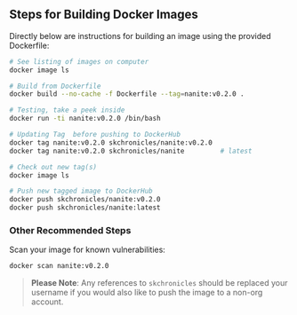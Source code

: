 ## Steps for Building Docker Images

Directly below are instructions for building an image using the provided Dockerfile:

```bash
# See listing of images on computer
docker image ls

# Build from Dockerfile
docker build --no-cache -f Dockerfile --tag=nanite:v0.2.0 .

# Testing, take a peek inside
docker run -ti nanite:v0.2.0 /bin/bash

# Updating Tag  before pushing to DockerHub
docker tag nanite:v0.2.0 skchronicles/nanite:v0.2.0
docker tag nanite:v0.2.0 skchronicles/nanite         # latest

# Check out new tag(s)
docker image ls

# Push new tagged image to DockerHub
docker push skchronicles/nanite:v0.2.0
docker push skchronicles/nanite:latest
```

### Other Recommended Steps

Scan your image for known vulnerabilities:

```bash
docker scan nanite:v0.2.0
```

> **Please Note**: Any references to `skchronicles` should be replaced your username if you would also like to push the image to a non-org account.
